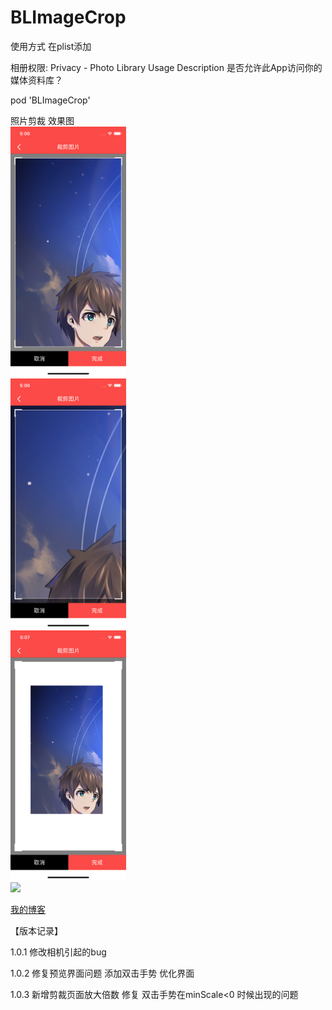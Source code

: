 # BLImageCrop
使用方式
在plist添加



相册权限: Privacy - Photo Library Usage Description    是否允许此App访问你的媒体资料库？



pod 'BLImageCrop'

照片剪裁
效果图
<br>
<img height="400" src="/Images/111.png"/>
<br>
<img height="400" src="/Images/222.png"/>
<br>
<img height="400" src="/Images/333.png"/>
<br>
<img height="400" src="/Images/444.png"/>
<br>


[我的博客](https://my.oschina.net/iceTear/blog)  

【版本记录】

1.0.1 修改相机引起的bug

1.0.2 修复预览界面问题  添加双击手势  优化界面  

1.0.3 新增剪裁页面放大倍数 修复 双击手势在minScale<0 时候出现的问题


